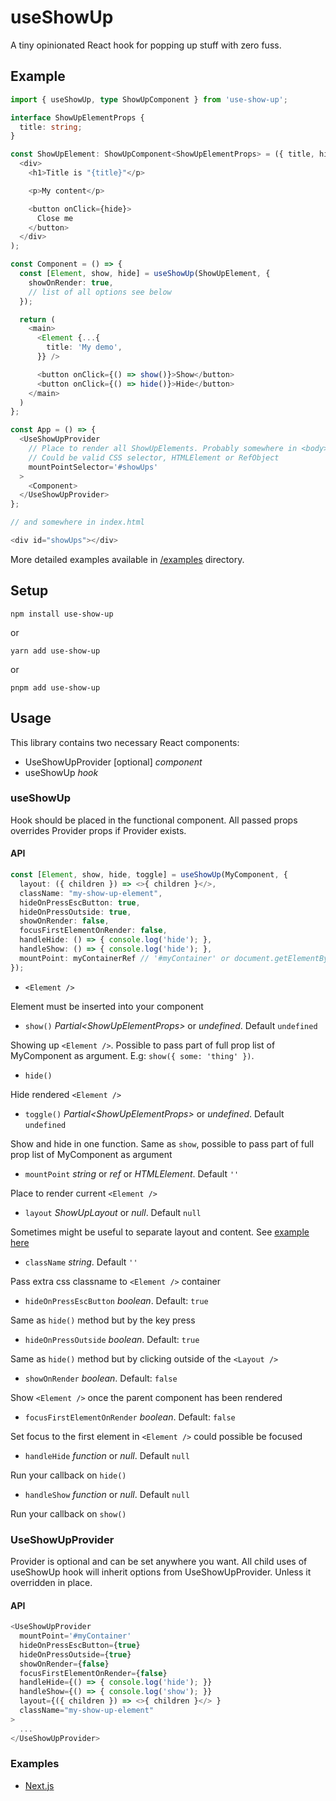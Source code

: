 # useShowUp

A tiny opinionated React hook for popping up stuff with zero fuss.

## Example

```typescript jsx
import { useShowUp, type ShowUpComponent } from 'use-show-up';

interface ShowUpElementProps {
  title: string;
}

const ShowUpElement: ShowUpComponent<ShowUpElementProps> = ({ title, hide }) => (
  <div>
    <h1>Title is "{title}"</p>

    <p>My content</p>

    <button onClick={hide}>
      Сlose me
    </button>
  </div>
);

const Component = () => {
  const [Element, show, hide] = useShowUp(ShowUpElement, {
    showOnRender: true,
    // list of all options see below
  });

  return (
    <main>
      <Element {...{
        title: 'My demo',
      }} />

      <button onClick={() => show()}>Show</button>
      <button onClick={() => hide()}>Hide</button>
    </main>
  )
};

const App = () => {
  <UseShowUpProvider
    // Place to render all ShowUpElements. Probably somewhere in <body>
    // Could be valid CSS selector, HTMLElement or RefObject
    mountPointSelector='#showUps'
  >
    <Component>
  </UseShowUpProvider>
};

// and somewhere in index.html

<div id="showUps"></div>
```

More detailed examples available in [/examples](./examples) directory.

## Setup

`npm install use-show-up`

or

`yarn add use-show-up`

or

`pnpm add use-show-up`

## Usage

This library contains two necessary React components:

- UseShowUpProvider [optional] _component_
- useShowUp _hook_

### useShowUp
Hook should be placed in the functional component. All passed props overrides Provider
props if Provider exists.

#### API

```typescript jsx
const [Element, show, hide, toggle] = useShowUp(MyComponent, {
  layout: ({ children }) => <>{ children }</>,
  className: "my-show-up-element",
  hideOnPressEscButton: true,
  hideOnPressOutside: true,
  showOnRender: false,
  focusFirstElementOnRender: false,
  handleHide: () => { console.log('hide'); },
  handleShow: () => { console.log('hide'); },
  mountPoint: myContainerRef // '#myContainer' or document.getElementById('myContainer'),
});
```

- `<Element />`

Element must be inserted into your component

- `show()` _Partial\<ShowUpElementProps>_ or _undefined_. Default `undefined`

Showing up `<Element />`. Possible to pass part of full prop list of MyComponent as argument. E.g: `show({ some: 'thing' })`.

- `hide()`

Hide rendered `<Element />`

- `toggle()` _Partial\<ShowUpElementProps>_ or _undefined_. Default `undefined`

Show and hide in one function. Same as `show`, possible to pass part of full prop list of MyComponent as argument

- `mountPoint` _string_ or _ref_ or _HTMLElement_. Default `''`

Place to render current `<Element />`

- `layout` _ShowUpLayout_ or _null_. Default `null`

Sometimes might be useful to separate layout and content. See [example here](./examples/nextjs/src/pages/_app.tsx)

- `className` _string_. Default `''`

Pass extra css classname to `<Element />` container

- `hideOnPressEscButton` _boolean_. Default: `true`

Same as `hide()` method but by the key press

- `hideOnPressOutside` _boolean_. Default: `true`

Same as `hide()` method but by clicking outside of the `<Layout />`

- `showOnRender` _boolean_. Default: `false`

Show `<Element />` once the parent component has been rendered

- `focusFirstElementOnRender` _boolean_. Default: `false`

Set focus to the first element in `<Element />` could possible be focused

- `handleHide` _function_ or _null_. Default `null`

Run your callback on `hide()`

- `handleShow` _function_ or _null_. Default `null`

Run your callback on `show()`

### UseShowUpProvider
Provider is optional and can be set anywhere you want.
All child uses of useShowUp hook will inherit options from UseShowUpProvider.
Unless it overridden in place.

#### API

```typescript jsx
<UseShowUpProvider
  mountPoint='#myContainer'
  hideOnPressEscButton={true}
  hideOnPressOutside={true}
  showOnRender={false}
  focusFirstElementOnRender={false}
  handleHide={() => { console.log('hide'); }}
  handleShow={() => { console.log('show'); }}
  layout={({ children }) => <>{ children }</> }
  className="my-show-up-element"
>
  ...
</UseShowUpProvider>
```

### Examples

- [Next.js](./examples/nextjs/src/pages/basic.tsx)
